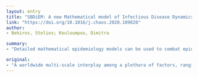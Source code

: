 ```yaml
---
layout: entry
title: "SBDiEM: A new Mathematical model of Infectious Disease Dynamics"
link: "https://doi.org/10.1016/j.chaos.2020.109828"
author:
- Bekiros, Stelios; Kouloumpou, Dimitra

summary:
- "Detailed mathematical epidemiology models can be used to combat epidemic outbreaks. We introduce a new spatiotemporal approach (SBDiEM) for modeling, forecasting and nowcasting infectious dynamics. This model can be adjusted to describe past outbreaks as well as COVID-19. Our novel methodology may have important implications for national health systems, international stakeholders and policy makers. The new method may have implications for health systems and international stakeholders. It could be useful for international stakeholders, policy makers and policymakers."

original:
- "A worldwide multi-scale interplay among a plethora of factors, ranging from micro-pathogens and individual or population interactions to macro-scale environmental, socio-economic and demographic conditions, entails the development of highly sophisticated mathematical models for robust representation of the contagious disease dynamics that would lead to the improvement of current outbreak control strategies and vaccination and prevention policies. Due to the complexity of the underlying interactions, both deterministic and stochastic epidemiological models are built upon incomplete information regarding the infectious network. Hence, rigorous mathematical epidemiology models can be utilized to combat epidemic outbreaks. We introduce a new spatiotemporal approach (SBDiEM) for modeling, forecasting and nowcasting infectious dynamics, particularly in light of recent efforts to establish a global surveillance network for combating pandemics with the use of artificial intelligence. This model can be adjusted to describe past outbreaks as well as COVID-19. Our novel methodology may have important implications for national health systems, international stakeholders and policy makers."
---
```


